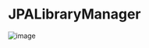 # JPALibraryManager
![image](https://user-images.githubusercontent.com/55828102/158327196-ee622d92-5501-48e0-80ca-955ecd4ea7cf.png)
